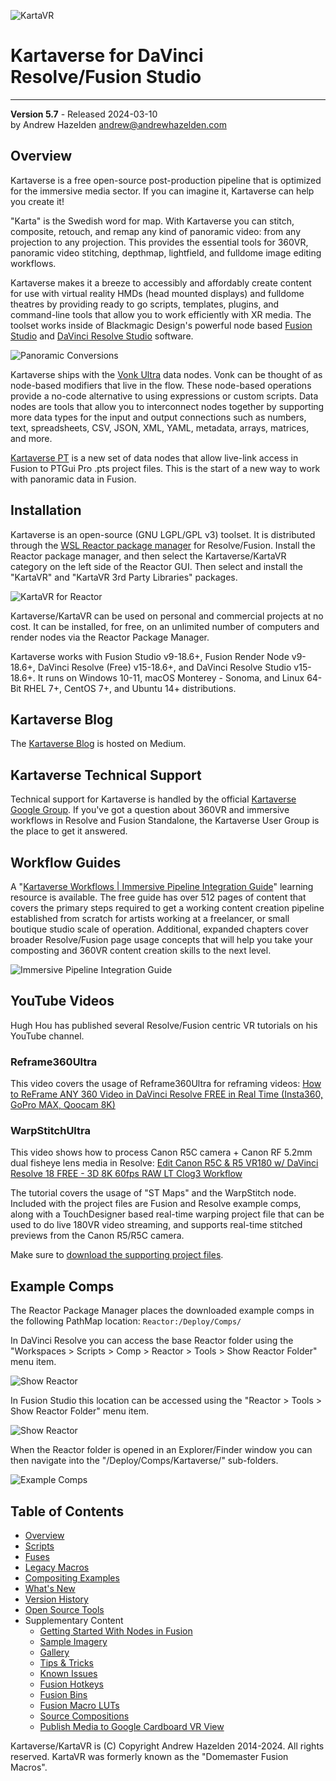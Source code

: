 ![KartaVR](images/kartavr_logo_256x120px.png)

# Kartaverse for DaVinci Resolve/Fusion Studio

-------------------------
**Version 5.7** - Released 2024-03-10  
by Andrew Hazelden [andrew@andrewhazelden.com](mailto:andrew@andrewhazelden.com)

## <a name="overview"></a>Overview

Kartaverse is a free open-source post-production pipeline that is  optimized for the immersive media sector. If you can imagine it, Kartaverse can help you create it!

"Karta" is the Swedish word for map. With Kartaverse you can stitch, composite, retouch, and remap any kind of panoramic video: from any projection to any projection. This provides the essential tools for 360VR, panoramic video stitching, depthmap, lightfield, and fulldome image editing workflows.

Kartaverse makes it a breeze to accessibly and affordably create content for use with virtual reality HMDs (head mounted displays) and fulldome theatres by providing ready to go scripts, templates, plugins, and command-line tools that allow you to work efficiently with XR media. The toolset works inside of Blackmagic Design's powerful node based [Fusion Studio](https://www.blackmagicdesign.com/products/fusion) and [DaVinci Resolve Studio](https://www.blackmagicdesign.com/products/davinciresolve/) software.

![Panoramic Conversions](images/conversions.png)

Kartaverse ships with the [Vonk Ultra](https://docs.google.com/document/d/1U9WfdHlE1AZHdU6_ZQCB1I2nSa5I7TyHG2vKMi2I7v8/edit?usp=sharing) data nodes. Vonk can be thought of as node-based modifiers that live in the flow. These node-based operations provide a no-code alternative to using expressions or custom scripts. Data nodes are tools that allow you to interconnect nodes together by supporting more data types for the input and output connections such as numbers, text, spreadsheets, CSV, JSON, XML, YAML, metadata, arrays, matrices, and more.

[Kartaverse PT](https://github.com/Kartaverse/PT-Data-Nodes-Docs) is a new set of data nodes that allow live-link access in Fusion to PTGui Pro .pts project files. This is the start of a new way to work with panoramic data in Fusion.

## <a name="install"></a>Installation

Kartaverse is an open-source (GNU LGPL/GPL v3) toolset. It is distributed through the [WSL Reactor package manager](https://www.steakunderwater.com/wesuckless/viewtopic.php?f=32&t=3067) for Resolve/Fusion. Install the Reactor package manager, and then select the Kartaverse/KartaVR category on the left side of the Reactor GUI. Then select and install the "KartaVR" and "KartaVR 3rd Party Libraries" packages.

![KartaVR for Reactor](images/kartavr-Install.png)

Kartaverse/KartaVR can be used on personal and commercial projects at no cost. It can be installed, for free, on an unlimited number of computers and render nodes via the Reactor Package Manager.

Kartaverse works with Fusion Studio v9-18.6+, Fusion Render Node v9-18.6+, DaVinci Resolve (Free) v15-18.6+, and DaVinci Resolve Studio v15-18.6+. It runs on Windows 10-11, macOS Monterey - Sonoma, and Linux 64-Bit RHEL 7+, CentOS 7+, and Ubuntu 14+ distributions.

## Kartaverse Blog

The [Kartaverse Blog](https://medium.com/@andrewhazelden) is hosted on Medium.

## Kartaverse Technical Support

Technical support for Kartaverse is handled by the official [Kartaverse Google Group](https://groups.google.com/g/kartaverse/). If you've got a question about 360VR and immersive workflows in Resolve and Fusion Standalone, the Kartaverse User Group is the place to get it answered.

## Workflow Guides

A "[Kartaverse Workflows | Immersive Pipeline Integration Guide](https://docs.google.com/document/d/1tewIaHZh8mWI8x5BzlpZBkF8eXhK2b_XhTWiU_93HBA)" learning resource is available. The free guide has over 512 pages of content that covers the primary steps required to get a working content creation pipeline established from scratch for artists working at a freelancer, or small boutique studio scale of operation. Additional, expanded chapters cover broader Resolve/Fusion page usage concepts that will help you take your composting and 360VR content creation skills to the next level.

![Immersive Pipeline Integration Guide](images/kartaverse-pipeline-guide.png)

## YouTube Videos

Hugh Hou has published several Resolve/Fusion centric VR tutorials on his YouTube channel.

### Reframe360Ultra

This video covers the usage of Reframe360Ultra for reframing videos:
[How to ReFrame ANY 360 Video in DaVinci Resolve FREE in Real Time (Insta360, GoPro MAX, Qoocam 8K)](https://www.youtube.com/watch?v=CWw2DaXC7OU)

### WarpStitchUltra

This video shows how to process Canon R5C camera + Canon RF 5.2mm dual fisheye lens media in Resolve:
[Edit Canon R5C & R5 VR180 w/ DaVinci Resolve 18 FREE - 3D 8K 60fps RAW LT Clog3 Workflow](https://www.youtube.com/watch?v=2GW7nb47rB4)

The tutorial covers the usage of "ST Maps" and the WarpStitch node. Included with the project files are Fusion and Resolve example comps, along with a TouchDesigner based real-time warping project file that can be used to do live 180VR video streaming, and supports real-time stitched previews from the Canon R5/R5C camera.

Make sure to [download the supporting project files](https://drive.google.com/file/d/1H-owMeadqekZ42BgmqeaPHr9Ry2cHFP8/view).

## Example Comps

The Reactor Package Manager places the downloaded example comps in the following PathMap location:
`Reactor:/Deploy/Comps/`

In DaVinci Resolve you can access the base Reactor folder using the "Workspaces > Scripts > Comp > Reactor > Tools > Show Reactor Folder" menu item.

![Show Reactor](images/show-reactor-resolve.png)

In Fusion Studio this location can be accessed using the "Reactor > Tools > Show Reactor Folder" menu item.

![Show Reactor](images/show-reactor-fusion.png)

When the Reactor folder is opened in an Explorer/Finder window you can then navigate into the "/Deploy/Comps/Kartaverse/" sub-folders.

![Example Comps](images/reactor-kartaverse-example-comps.png)

## Table of Contents

- [Overview](#overview)
- [Scripts](scripts)
- [Fuses](fuses)
- [Legacy Macros](macros-guide)
- [Compositing Examples](examples)
- [What's New](new)
- [Version History](version_history)
- [Open Source Tools](opensource_tools)
- Supplementary Content
	- [Getting Started With Nodes in Fusion](getting-started)
	- [Sample Imagery](sample-imagery)
	- [Gallery](gallery)
	- [Tips & Tricks](tips)
	- [Known Issues](known-issues)
	- [Fusion Hotkeys](hotkeys)
	- [Fusion Bins](install#install)
	- [Fusion Macro LUTs](luts)
	- [Source Compositions](source-comp)
	- [Publish Media to Google Cardboard VR View](google-cardboard-vr-view)

Kartaverse/KartaVR is (C) Copyright Andrew Hazelden 2014-2024. All rights reserved. KartaVR was formerly known as the "Domemaster Fusion Macros".

